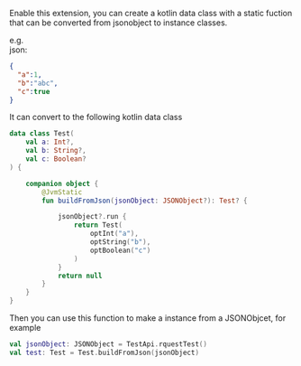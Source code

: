 Enable this extension, you can create a kotlin data class with a static fuction that can be converted from jsonobject to instance classes.

e.g.
<br>
json:
```json
{
  "a":1,
  "b":"abc",
  "c":true
}
```

It can convert to the following kotlin data class

```kotlin
data class Test(
    val a: Int?,
    val b: String?,
    val c: Boolean?
) {

    companion object {
        @JvmStatic
        fun buildFromJson(jsonObject: JSONObject?): Test? {

            jsonObject?.run {
                return Test(
                    optInt("a"),
                    optString("b"),
                    optBoolean("c")
                )
            }
            return null
        }
    }
}
```

Then you can use this function to make a instance from a JSONObjcet, for example
```kotlin
val jsonObject: JSONObject = TestApi.rquestTest()
val test: Test = Test.buildFromJson(jsonObject)
```